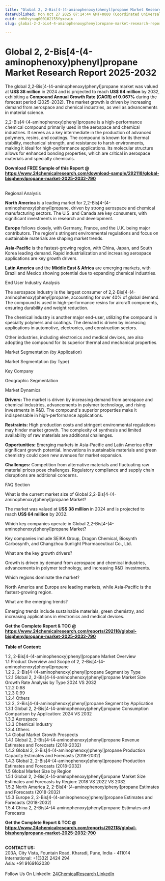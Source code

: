 ```yaml
---
title: "Global 2, 2-Bis[4-(4-aminophenoxy)phenyl]propane Market Research Report 2025-2032"
datePublished: Mon Oct 27 2025 07:14:44 GMT+0000 (Coordinated Universal Time)
cuid: cmh8synag000102l55fyxewiu
slug: global-2-2-bis4-4-aminophenoxyphenylpropane-market-research-report-2025-2032-1

---
```


# Global 2, 2-Bis[4-(4-aminophenoxy)phenyl]propane Market Research Report 2025-2032

<p>The global 2,2-Bis[4-(4-aminophenoxy)phenyl]propane market was valued at <strong>US$ 38 million</strong> in 2024 and is projected to reach <strong>US$ 64 million</strong> by 2032, exhibiting a <strong>Compound Annual Growth Rate (CAGR) of 0.067%</strong> during the forecast period (2025–2032). The market growth is driven by increasing demand from aerospace and chemical industries, as well as advancements in material science.</p><p>
</p><p>2,2-Bis[4-(4-aminophenoxy)phenyl]propane is a high-performance chemical compound primarily used in the aerospace and chemical industries. It serves as a key intermediate in the production of advanced polymers, resins, and coatings. The compound is known for its thermal stability, mechanical strength, and resistance to harsh environments, making it ideal for high-performance applications. Its molecular structure allows for enhanced bonding properties, which are critical in aerospace materials and specialty chemicals.</p><div><b>Download FREE Sample of this Report @ 
            <a href="https://www.24chemicalresearch.com/download-sample/292118/global-bisphenylpropane-market-2025-2032-790">
            https://www.24chemicalresearch.com/download-sample/292118/global-bisphenylpropane-market-2025-2032-790</a></b></div><br><p>
Regional Analysis</p><p>
</p><p><strong>North America</strong> is a leading market for 2,2-Bis[4-(4-aminophenoxy)phenyl]propane, driven by strong aerospace and chemical manufacturing sectors. The U.S. and Canada are key consumers, with significant investments in research and development.</p><p>
</p><p><strong>Europe</strong> follows closely, with Germany, France, and the U.K. being major contributors. The region's stringent environmental regulations and focus on sustainable materials are shaping market trends.</p><p>
</p><p><strong>Asia-Pacific</strong> is the fastest-growing region, with China, Japan, and South Korea leading demand. Rapid industrialization and increasing aerospace applications are key growth drivers.</p><p>
</p><p><strong>Latin America</strong> and the <strong>Middle East &amp; Africa</strong> are emerging markets, with Brazil and Mexico showing potential due to expanding chemical industries.</p><p>
End User Industry Analysis</p><p>
</p><p>The aerospace industry is the largest consumer of 2,2-Bis[4-(4-aminophenoxy)phenyl]propane, accounting for over 40% of global demand. The compound is used in high-performance resins for aircraft components, ensuring durability and weight reduction.</p><p>
</p><p>The chemical industry is another major end-user, utilizing the compound in specialty polymers and coatings. The demand is driven by increasing applications in automotive, electronics, and construction sectors.</p><p>
</p><p>Other industries, including electronics and medical devices, are also adopting the compound for its superior thermal and mechanical properties.</p><p>
Market Segmentation (by Application)</p><p>
</p><p>
Market Segmentation (by Type)</p><p>
</p><p>
Key Company</p><p>
</p><p>
Geographic Segmentation</p><p>
</p><p>
Market Dynamics</p><p>
</p><p><strong>Drivers:</strong> The market is driven by increasing demand from aerospace and chemical industries, advancements in polymer technology, and rising investments in R&amp;D. The compound's superior properties make it indispensable in high-performance applications.</p><p>
</p><p><strong>Restraints:</strong> High production costs and stringent environmental regulations may hinder market growth. The complexity of synthesis and limited availability of raw materials are additional challenges.</p><p>
</p><p><strong>Opportunities:</strong> Emerging markets in Asia-Pacific and Latin America offer significant growth potential. Innovations in sustainable materials and green chemistry could open new avenues for market expansion.</p><p>
</p><p><strong>Challenges:</strong> Competition from alternative materials and fluctuating raw material prices pose challenges. Regulatory compliance and supply chain disruptions are additional concerns.</p><p>
FAQ Section</p><p>
What is the current market size of Global 2,2-Bis[4-(4-aminophenoxy)phenyl]propane Market?</p><p>
</p><p>The market was valued at <strong>US$ 38 million</strong> in 2024 and is projected to reach <strong>US$ 64 million</strong> by 2032.</p><p>
Which key companies operate in Global 2,2-Bis[4-(4-aminophenoxy)phenyl]propane Market?</p><p>
</p><p>Key companies include SEIKA Group, Dragon Chemical, Biosynth Carbosynth, and Changzhou Sunlight Pharmaceutical Co., Ltd.</p><p>
What are the key growth drivers?</p><p>
</p><p>Growth is driven by demand from aerospace and chemical industries, advancements in polymer technology, and increasing R&amp;D investments.</p><p>
Which regions dominate the market?</p><p>
</p><p>North America and Europe are leading markets, while Asia-Pacific is the fastest-growing region.</p><p>
What are the emerging trends?</p><p>
</p><p>Emerging trends include sustainable materials, green chemistry, and increasing applications in electronics and medical devices.</p>

<div><b>Get the Complete Report & TOC @ 
            <a href="https://www.24chemicalresearch.com/reports/292118/global-bisphenylpropane-market-2025-2032-790">
            https://www.24chemicalresearch.com/reports/292118/global-bisphenylpropane-market-2025-2032-790</a></b></div><br>
            <b>Table of Content:</b><p>1 2, 2-Bis[4-(4-aminophenoxy)phenyl]propane Market Overview<br />
    1.1 Product Overview and Scope of 2, 2-Bis[4-(4-aminophenoxy)phenyl]propane<br />
    1.2 2, 2-Bis[4-(4-aminophenoxy)phenyl]propane Segment by Type<br />
        1.2.1 Global 2, 2-Bis[4-(4-aminophenoxy)phenyl]propane Market Size Growth Rate Analysis by Type 2024 VS 2032<br />
        1.2.2 0.98<br />
        1.2.3 0.99<br />
        1.2.4 Others<br />
    1.3 2, 2-Bis[4-(4-aminophenoxy)phenyl]propane Segment by Application<br />
        1.3.1 Global 2, 2-Bis[4-(4-aminophenoxy)phenyl]propane Consumption Comparison by Application: 2024 VS 2032<br />
        1.3.2 Aerospace<br />
        1.3.3 Chemical Industry<br />
        1.3.4 Others<br />
    1.4 Global Market Growth Prospects<br />
        1.4.1 Global 2, 2-Bis[4-(4-aminophenoxy)phenyl]propane Revenue Estimates and Forecasts (2018-2032)<br />
        1.4.2 Global 2, 2-Bis[4-(4-aminophenoxy)phenyl]propane Production Capacity Estimates and Forecasts (2018-2032)<br />
        1.4.3 Global 2, 2-Bis[4-(4-aminophenoxy)phenyl]propane Production Estimates and Forecasts (2018-2032)<br />
    1.5 Global Market Size by Region<br />
        1.5.1 Global 2, 2-Bis[4-(4-aminophenoxy)phenyl]propane Market Size Estimates and Forecasts by Region: 2018 VS 2022 VS 2032<br />
        1.5.2 North America 2, 2-Bis[4-(4-aminophenoxy)phenyl]propane Estimates and Forecasts (2018-2032)<br />
        1.5.3 Europe 2, 2-Bis[4-(4-aminophenoxy)phenyl]propane Estimates and Forecasts (2018-2032)<br />
        1.5.4 China 2, 2-Bis[4-(4-aminophenoxy)phenyl]propane Estimates and Forecasts</p>

<div><b>Get the Complete Report & TOC @ 
            <a href="https://www.24chemicalresearch.com/reports/292118/global-bisphenylpropane-market-2025-2032-790">
            https://www.24chemicalresearch.com/reports/292118/global-bisphenylpropane-market-2025-2032-790</a></b></div><br>

<b>CONTACT US:</b><br>
            203A, City Vista, Fountain Road, Kharadi, Pune, India - 411014<br>
            International: +1(332) 2424 294<br>
            Asia: +91 9169162030 <br><br>
            Follow Us On LinkedIn: <a href="https://www.linkedin.com/company/24chemicalresearch/">24ChemicalResearch LinkedIn</a>